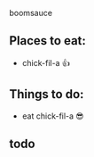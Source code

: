 boomsauce

## Places to eat:
 - chick-fil-a :+1:
## Things to do:
 - eat chick-fil-a :sunglasses:

## todo
